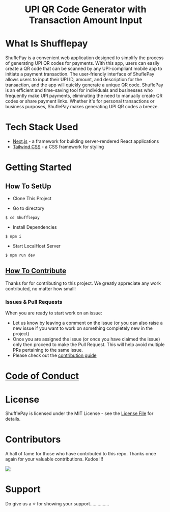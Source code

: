 <h1 align="center">UPI QR Code Generator with Transaction Amount Input</h1> 



# What Is Shufflepay

ShuflePay is a convenient web application designed to simplify the process of generating UPI QR codes for payments. With this app, users can easily create a QR code that can be scanned by any UPI-compliant mobile app to initiate a payment transaction. The user-friendly interface of ShuflePay allows users to input their UPI ID, amount, and description for the transaction, and the app will quickly generate a unique QR code. ShuflePay is an efficient and time-saving tool for individuals and businesses who frequently make UPI payments, eliminating the need to manually create QR codes or share payment links. Whether it's for personal transactions or business purposes, ShuflePay makes generating UPI QR codes a breeze.


# Tech Stack Used
- [Next.js](https://nextjs.org/) - a framework for building server-rendered React applications
- [Tailwind CSS](https://tailwindcss.com/) - a CSS framework for styling


# Getting Started
## How To SetUp
- Clone This Project

- Go to directory
```
$ cd Shufflepay
```
- Install Dependencies
```
$ npm i
```
- Start LocalHost Server
```
$ npm run dev
```
## [How To Contribute](CONTRIBUTIONS%20GUIDE.md)
Thanks for for contributing to this project. We greatly appreciate any work contributed, no matter how small!
<br>
### Issues & Pull Requests
When you are ready to start work on an issue:
- Let us know by leaving a comment on the issue (or you can also raise a new issue if you want to work on something completely new in the project)
- Once you are assigned the issue (or once you have claimed the issue) only then proceed to make the Pull Request. This will help avoid multiple PRs pertaining to the same issue.
- Please check out the [contribution guide](CONTRIBUTIONS%20GUIDE.md)

# [Code of Conduct](CODE%20OF%20CONDUCT.md)
# License
ShufflePay is licensed under the MIT License - see the [License File](LICENSE) for details.

# Contributors
A hall of fame for those who have contributed to this repo. Thanks once again for your valuable contributions. Kudos !!!
<br>

<a href="https://github.com/PiyushKalyanpy/Brandhive/graphs/contributors">
  <img src="https://contrib.rocks/image?repo=PiyushKalyanpy/Brandhive" />
</a>

# Support
Do give us a ⭐️ for showing your support...............
